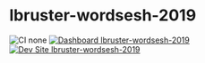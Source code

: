 # lbruster-wordsesh-2019

![CI none](https://img.shields.io/badge/ci-none-orange.svg)
[![Dashboard lbruster-wordsesh-2019](https://img.shields.io/badge/dashboard-lbruster_wordsesh_2019-yellow.svg)](https://dashboard.pantheon.io/sites/c7bc717e-59e0-4fdf-9bbd-5087c2c2547c#dev/code)
[![Dev Site lbruster-wordsesh-2019](https://img.shields.io/badge/site-lbruster_wordsesh_2019-blue.svg)](http://dev-lbruster-wordsesh-2019.pantheonsite.io/)